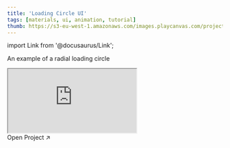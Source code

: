 ```yaml
---
title: 'Loading Circle UI'
tags: [materials, ui, animation, tutorial]
thumb: https://s3-eu-west-1.amazonaws.com/images.playcanvas.com/projects/12/705273/8B52B3-image-75.jpg
---
```


import Link from '@docusaurus/Link';

An example of a radial loading circle

<div className="iframe-container">
    <iframe src="https://playcanv.as/p/WVAhW4ft/" title="Loading Circle UI" allow="camera; microphone; xr-spatial-tracking; fullscreen" allowfullscreen></iframe>
</div>

<Link to='https://playcanvas.com/project/705273/'>Open Project ↗</Link>
